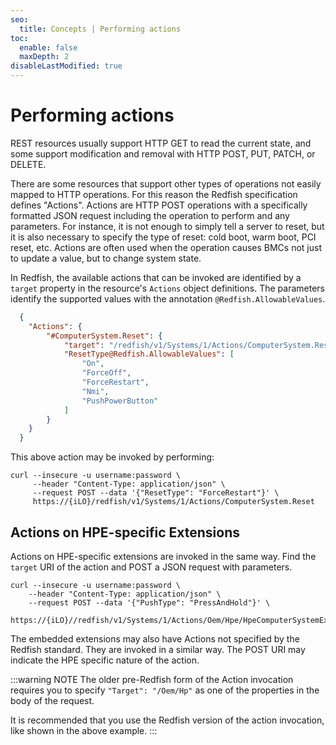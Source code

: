 ```yaml
---
seo:
  title: Concepts | Performing actions
toc:
  enable: false
  maxDepth: 2
disableLastModified: true
---
```


# Performing actions

REST resources usually support HTTP GET to read the current state, and some support modification and removal with HTTP POST, PUT, PATCH, or DELETE.

There are some resources that support other types of operations not easily mapped to HTTP operations.  For this reason the Redfish specification defines "Actions".  Actions are HTTP POST operations with a specifically formatted JSON request including the operation to perform and any parameters.  For instance, it is not enough to simply tell a server to reset, but it is also necessary to specify the type of reset:  cold boot, warm boot, PCI reset, etc.  Actions are often used when the operation causes BMCs not just to update a value, but to change system state.

In Redfish, the available actions that can be invoked are identified by a `target` property in the resource's `Actions` object definitions.  The parameters identify the supported values with the annotation `@Redfish.AllowableValues`.

```json
  {
    "Actions": {
        "#ComputerSystem.Reset": {
            "target": "/redfish/v1/Systems/1/Actions/ComputerSystem.Reset",
            "ResetType@Redfish.AllowableValues": [
                "On",
                "ForceOff",
                "ForceRestart",
                "Nmi",
                "PushPowerButton"
            ]
        }
    }
  }
```

This above action may be invoked by performing:

```shell cURL
curl --insecure -u username:password \
     --header "Content-Type: application/json" \
     --request POST --data '{"ResetType": "ForceRestart"}' \
     https://{iLO}/redfish/v1/Systems/1/Actions/ComputerSystem.Reset  
```

## Actions on HPE-specific Extensions

Actions on HPE-specific extensions are invoked in the same way.  Find the `target` URI of the action and POST a JSON request with parameters.

```shell cURL
curl --insecure -u username:password \
    --header "Content-Type: application/json" \
    --request POST --data '{"PushType": "PressAndHold"}' \
    https://{iLO}//redfish/v1/Systems/1/Actions/Oem/Hpe/HpeComputerSystemExt.PowerButton/  
```

The embedded extensions may also have Actions not specified by the Redfish standard.  They are invoked in a similar way.  The POST URI may indicate the HPE specific nature of the action.

:::warning NOTE
The older pre-Redfish form of the Action invocation requires you to specify `"Target": "/Oem/Hp"` as one of the properties in the body of the request.

It is recommended that you use the Redfish version of the action invocation, like shown in the above example.
:::
